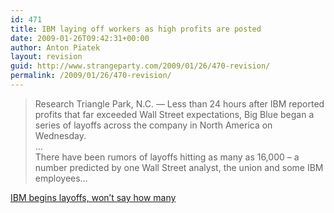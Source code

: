 ```yaml
---
id: 471
title: IBM laying off workers as high profits are posted
date: 2009-01-26T09:42:31+00:00
author: Anton Piatek
layout: revision
guid: http://www.strangeparty.com/2009/01/26/470-revision/
permalink: /2009/01/26/470-revision/
---
```

> Research Triangle Park, N.C. — Less than 24 hours after IBM reported profits that far exceeded Wall Street expectations, Big Blue began a series of layoffs across the company in North America on Wednesday.  
> &#8230;  
> There have been rumors of layoffs hitting as many as 16,000 – a number predicted by one Wall Street analyst, the union and some IBM employees&#8230;

[IBM begins layoffs, won&#8217;t say how many](http://www.wral.com/business/story/4375560/)